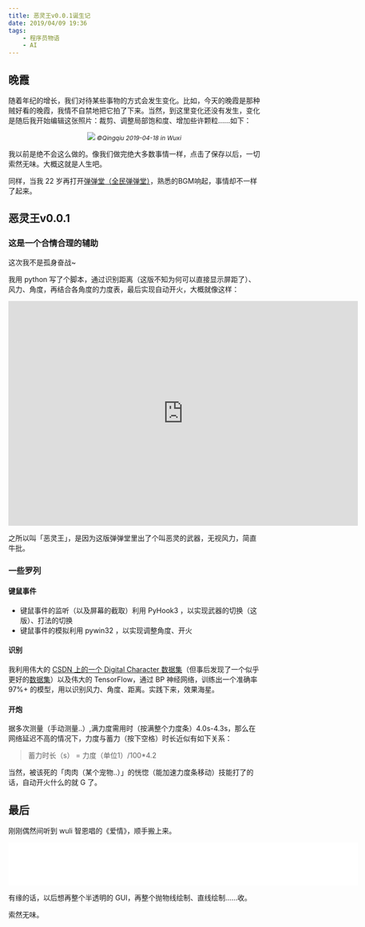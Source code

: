 ```yaml
---
title: 恶灵王v0.0.1诞生记
date: 2019/04/09 19:36
tags: 
    - 程序员物语
    - AI
---
```


## 晚霞

随着年纪的增长，我们对待某些事物的方式会发生变化。比如，今天的晚霞是那种贼好看的晚霞，我情不自禁地把它拍了下来。当然，到这里变化还没有发生，变化是随后我开始编辑这张照片：裁剪、调整局部饱和度、增加些许颗粒……如下：

<div style="text-align:center;font-size:12px;"><img src="/images/晚霞一瞬D.jpg">
<i>&copy;Qingqiu 2019-04-18 in Wuxi</i>
</div>

我以前是绝不会这么做的。像我们做完绝大多数事情一样，点击了保存以后，一切索然无味。大概这就是人生吧。

同样，当我 22 岁再打开[弹弹堂（全民弹弹堂）](https://qqgame.qq.com/app/gamedetail_10554.shtml)，熟悉的BGM响起，事情却不一样了起来。

## 恶灵王v0.0.1

### 这是一个合情合理的辅助

这次我不是孤身奋战~

我用 python 写了个脚本，通过识别距离（这版不知为何可以直接显示屏距了）、风力、角度，再结合各角度的力度表，最后实现自动开火，大概就像这样：

<div style="text-align:center;">
    <iframe 
    width="700" 
    height="450" 
    src="https://v.qq.com/x/page/b08621jlmfi.html"
    frameborder="0" 
    allowfullscreen>
    </iframe>
</div>

之所以叫「恶灵王」，是因为这版弹弹堂里出了个叫恶灵的武器，无视风力，简直牛批。

### 一些罗列

#### 键鼠事件

*  键鼠事件的监听（以及屏幕的截取）利用 PyHook3 ，以实现武器的切换（这版）、打法的切换
*  键鼠事件的模拟利用 pywin32 ，以实现调整角度、开火

#### 识别

我利用伟大的 [CSDN 上的一个 Digital Character 数据集](https://download.csdn.net/download/qq_34654240/10673771)（但事后发现了一个似乎更好的[数据集](https://download.csdn.net/download/pku_coder/10892198)）以及伟大的 TensorFlow，通过 BP 神经网络，训练出一个准确率 97%+ 的模型，用以识别风力、角度、距离。实践下来，效果海星。

#### 开炮

据多次测量（手动测量..）,满力度需用时（按满整个力度条）4.0s-4.3s，那么在网络延迟不高的情况下，力度与蓄力（按下空格）时长近似有如下关系：

> 蓄力时长（s） = 力度（单位1）/100*4.2

当然，被该死的「肉肉（某个宠物..）」的恍惚（能加速力度条移动）技能打了的话，自动开火什么的就 G 了。

## 最后

刚刚偶然间听到 wuli 智恩唱的《爱情》，顺手搬上来。

<div align=center><iframe frameborder="no" border="0" marginwidth="0" marginheight="0" width=700 height=86 src="//music.163.com/outchain/player?type=2&id=399552413&auto=1&height=66"></iframe></div>

有缘的话，以后想再整个半透明的 GUI，再整个抛物线绘制、直线绘制……收。

索然无味。